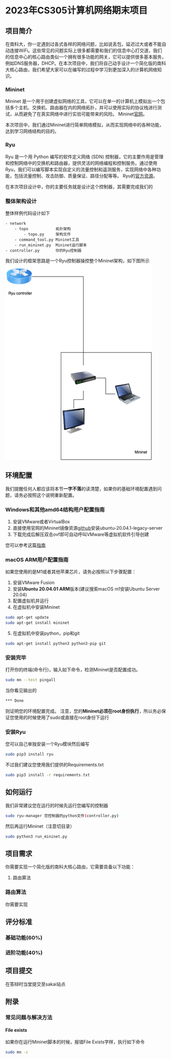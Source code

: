 # 2023年CS305计算机网络期末项目

## 项目简介
在南科大，你一定遇到过各式各样的网络问题，比如说丢包，延迟过大或者不能自动连接WiFi。这些常见的问题实际上很多都需要和我们的信息中心打交道，我们的信息中心的核心路由类似一个拥有很多功能的网关，它可以提供很多基本服务，例如DNS服务器，DHCP。在本次项目中，我们将自己动手设计一个简化版的南科大核心路由，我们希望大家可以在编写的过程中学习到更加深入的计算机网络知识。
### Mininet
Mininet 是一个用于创建虚拟网络的工具，它可以在单一的计算机上模拟出一个包括多个主机、交换机、路由器在内的网络拓扑，并可以使用实际的协议栈进行测试，从而避免了在真实网络中进行实验可能带来的风险。
Mininet[官网](http://mininet.org/)。

本次项目中，我们通过Mininet进行简单网络模拟，从而实现网络中的各种功能，达到学习网络结构的目的。

### Ryu
Ryu 是一个用 Python 编写的软件定义网络 (SDN) 控制器，它的主要作用是管理和控制网络中的交换机和路由器，提供灵活的网络编程和控制服务。通过使用 Ryu，我们可以编写脚本实现自定义的流量控制和遥测服务，实现网络中各种功能，包括流量控制、攻击防御、质量保证、路径分配等等。
Ryu的[官方资源](https://ryu-sdn.org/resources.html)。

在本次项目设计中，你的主要任务就是设计这个控制器，其需要完成我们的
### 整体架构设计
整体样例代码设计如下
```text
- network
    - topo            拓扑架构
        - topo.py     架构文件
    - command_tool.py Mininet工具
    - run_mininet.py  Mininet运行脚本
- controller.py       你的Ryu控制器
```
我们设计的框架思路是一个Ryu控制器操控整个Mininet架构，如下图所示
![架构图](img/design.png)
## 环境配置
我们提醒任何人都应该将本节**一字不落**的读清楚，如果你的基础环境配置遇到问题，请务必按照这个说明重新配置。
### Windows和其他amd64结构用户配置指南
1. 安装VMware或者VirtualBox
2. 直接使用官网的Mininet镜像资源[github](https://github.com/mininet/mininet/releases/)安装ubuntu-20.04.1-legacy-server
3. 下载完成后解压双击ovf即可自动呼叫VMware等虚拟机软件引导创建
   
您可以参考这篇[指南](https://naiv.fun/Dev/41.html)
### macOS ARM用户配置指南
如果您使用的是M1或者其他苹果芯片，请务必按照以下步骤配置：
1. 安装VMware Fusion
2. 安装**Ubuntu 20.04.01 ARM**版本(建议搜索macOS m1安装Ubuntu Server 20.04)
3. 配置虚拟机并运行
4. 在虚拟机中安装Mininet
```bash
sudo apt-get update
sudo apt-get install mininet
```
5. 在虚拟机中安装python，pip和git
```bash
sudo apt-get install python3 python3-pip git
```

### 安装完毕
打开你的终端(命令行)，输入如下命令，检测Mininet是否配置成功。
```bash
sudo mn --test pingall
```
当你看见输出的
```bash
*** Done
```
则证明您的环境配置完成。
注意，您的**Mininet必须在root身份执行**，所以务必保证您使用的时候使用了sudo或直接在root身份下运行
### 安装Ryu
您可以自己单独安装一个Ryu模块然后编写
```bash
sudo pip3 install ryu
```
不过我们建议您使用我们提供的Requirements.txt
```bash
sudo pip3 install -r requirements.txt
```

## 如何运行
我们非常建议您在运行的时候先运行您编写的控制器
```bash
sudo ryu-manager 您控制器的python文件(controller.py)
```
然后再运行Mininet（注意切目录）
```bash
sudo python3 run_mininet.py
```

## 项目需求
你需要实现一个简化版的南科大核心路由，它需要具备以下功能：
1. 路由算法
### 路由算法
你需要实现

## 评分标准
### 基础功能(60%)

### 进阶功能(40%)

## 项目提交
在答辩时当堂提交至sakai站点

## 附录
### 常见问题与解决方法
#### File exists
如果你在运行Mininet脚本的时候，报错File Exists字样，执行如下命令
```bash
sudo mn -c
```
